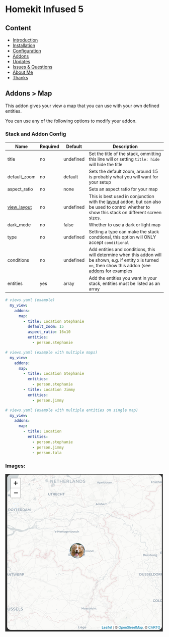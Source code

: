 # Homekit Infused 5

## Content
- [Introduction](../index.md)
- [Installation](../installation.md)
- [Configuration](../configuration.md)
- [Addons](../addons.md)
- [Updates](../updates.md)
- [Issues & Questions](../issues.md)
- [About Me](../about.md)
- [Thanks](../thanks.md)

## Addons > Map

This addon gives your view a map that you can use with your own defined entities.

You can use any of the following options to modify your addon.

### Stack and Addon Config

| Name | Required | Default | Description |
|----------------------------------|-------------|----------------------|-----------------------------------------------------------------------------------------------------------------------------------------------------------------------------------|
| title | no | undefined | Set the title of the stack, ommitting this line will or setting `title: hide` will hide the title |
| default_zoom | no | default | Sets the default zoom, around 15 is probably what you will want for your setup |
| aspect_ratio | no | none | Sets an aspect ratio for your map |
| [view_layout](layout.md#view-layout) | no | undefined | This is best used in conjunction with the [layout](layout.md#view-layout) addon, but can also be used to control whether to show this stack on different screen sizes. |
| dark_mode | no | false | Whether to use a dark or light map |
| type | no | undefined | Setting a type can make the stack condtional, this option will ONLY accept `conditional` |
| conditions | no | undefined | Add entities and conditions, this will determine when this addon will be shown, e.g. if entity x is turned `on`, then show this addon (see [addons](../addons.md) for examples |
| entities | yes | array | Add the entities you want in your stack, entities must be listed as an array |

```yaml
# views.yaml (example)
  my_view:
    addons:
      map:
        - title: Location Stephanie
          default_zoom: 15
          aspect_ratio: 16x10
          entities:
            - person.stephanie
```              
```yaml
# views.yaml (example with multiple maps)
  my_view:
    addons:
      map:
        - title: Location Stephanie
          entities:
            - person.stephanie
        - title: Location Jimmy
          entities:
            - person.jimmy
```  
```yaml
# views.yaml (example with multiple entities on single map)
  my_view:
    addons:
      map:
        - title: Location
          entities:
            - person.stephanie
            - person.jimmy
            - person.tala
```  

### Images:

![Homekit Infused](../images/hki-map.png)
